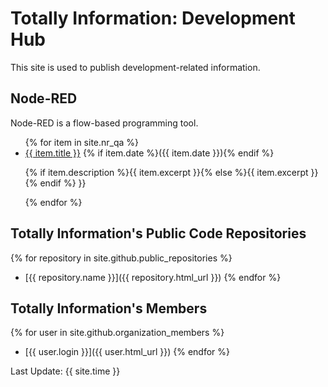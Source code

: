 # Totally Information: Development Hub

This site is used to publish development-related information.

## Node-RED

Node-RED is a flow-based programming tool.

<ul>
{% for item in site.nr_qa %}
  <li>
    <a href="{{ item.url }}">{{ item.title }}</a> {% if item.date %}({{ item.date }}){% endif %}
    <p>{% if item.description %}{{ item.excerpt }}{% else %}{{ item.excerpt }}{% endif %} }}</p>
  </li>
{% endfor %}
</ul>

## Totally Information's Public Code Repositories

{% for repository in site.github.public_repositories %}
  * [{{ repository.name }}]({{ repository.html_url }})
{% endfor %}

## Totally Information's Members

{% for user in site.github.organization_members %}
  * [{{ user.login }}]({{ user.html_url }})
{% endfor %}


Last Update: {{ site.time }}
